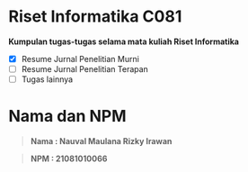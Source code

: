 # Riset Informatika C081 
**Kumpulan tugas-tugas selama mata kuliah Riset Informatika**
- [x] Resume Jurnal Penelitian Murni 
- [ ] Resume Jurnal Penelitian Terapan
- [ ] Tugas lainnya
# Nama dan NPM
> **Nama : Nauval Maulana Rizky Irawan**

> **NPM : 21081010066**
